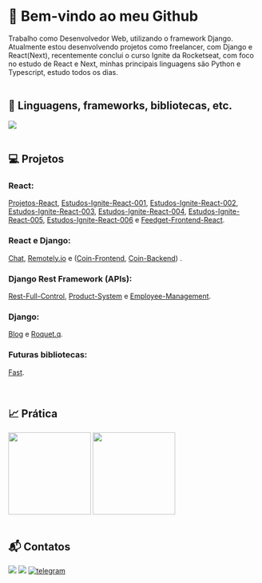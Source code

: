 <h1>👋 Bem-vindo ao meu Github</h1>
<span>
Trabalho como Desenvolvedor Web, utilizando o framework Django. Atualmente estou desenvolvendo projetos como freelancer, com Django e React(Next), recentemente conclui o curso Ignite da Rocketseat, com foco no estudo de React e Next, minhas principais linguagens são Python e Typescript, estudo todos os dias.
</span>

<br>
<br>
<h2>🚀 Linguagens, frameworks, bibliotecas, etc.</h2>
<a href="https://skillicons.dev">
   <img src="https://skillicons.dev/icons?i=python,django,js,typescript,react,next" />
</a>

<br>
<br>
<h2>💻 Projetos</h2>

<h3><strong>React:</strong></h3>
<p>
<a target="_blank" href="https://github.com/dhomini-rabelo/Projetos-React">Projetos-React</a>,
<a target="_blank" href="https://github.com/dhomini-rabelo/Estudos-Ignite-React-001">Estudos-Ignite-React-001</a>,
<a target="_blank" href="https://github.com/dhomini-rabelo/Estudos-Ignite-React-002">Estudos-Ignite-React-002</a>,
<a target="_blank" href="https://github.com/dhomini-rabelo/Estudos-Ignite-React-003">Estudos-Ignite-React-003</a>,
<a target="_blank" href="https://github.com/dhomini-rabelo/Estudos-Ignite-React-004">Estudos-Ignite-React-004</a>,
<a target="_blank" href="https://github.com/dhomini-rabelo/Estudos-Ignite-React-005">Estudos-Ignite-React-005</a>,
<a target="_blank" href="https://github.com/dhomini-rabelo/Estudos-Ignite-React-006">Estudos-Ignite-React-006</a> e
<a target="_blank" href="https://github.com/dhomini-rabelo/Feedget-Frontend-React">Feedget-Frontend-React</a>.
<p>

<h3><strong>React e Django:</strong></h3>
<p>
<a target="_blank" href="https://github.com/dhomini-rabelo/chat">Chat</a>, <a target="_blank" href="https://github.com/dhomini-rabelo/remotely-store">Remotely.io</a> e
(<a target="_blank" href="https://github.com/dhomini-rabelo/Coin-Frontend">Coin-Frontend</a>, <a target="_blank" href="https://github.com/dhomini-rabelo/Coin-Backend">Coin-Backend</a>)
.
<p>


<h3><strong>Django Rest Framework (APIs):</strong></h3>
<p>
<a target="_blank" href="https://github.com/dhomini-rabelo/Rest-Full-Control">Rest-Full-Control</a>,
<a target="_blank" href="https://github.com/dhomini-rabelo/Product-System">Product-System</a> e
<a target="_blank" href="https://github.com/dhomini-rabelo/Employee-Management">Employee-Management</a>.
<p>

<h3><strong>Django:</strong></h3>
<p>
<a target="_blank" href="https://github.com/dhomini-rabelo/Blog">Blog</a> e
<a target="_blank" href="https://github.com/dhomini-rabelo/Roquet-q">Roquet.q</a>.

<h3><strong>Futuras bibliotecas:</strong></h3>
<p>
<a href="https://github.com/dhomini-rabelo/Fast">Fast</a>.
<p>

<br>
<h2>📈 Prática</h2>

<div align="left">
  <img height="165em" 
  src="https://github-readme-stats.vercel.app/api?username=dhomini-rabelo&show_icons=true&theme=github&include_all_commits=true&count_private=true"/>
  <img height="165em" 
  src="https://github-readme-stats.vercel.app/api/top-langs/?username=dhomini-rabelo&layout=compact&langs_count=7&theme=github"/>
</div>

<br>
<h2>📬 Contatos</h2>

<div>
<a href="https://www.linkedin.com/in/dhomini-rabelo" target="_blank"><img src="https://img.shields.io/badge/-LinkedIn-%230077B5?style=for-the-badge&logo=linkedin&logoColor=white" target="_blank"></a>
<a href="mailto:dhominirabelo@gmail.com" target="_blank"><img src="https://img.shields.io/badge/Gmail-D14836?style=for-the-badge&logo=gmail&logoColor=white"></a>
<a href="https://t.me/fael_07" alt="Telegram" target="_blank">
    <img src="https://img.shields.io/badge/Telegram-2CA5E0?style=for-the-badge&logo=telegram&logoColor=white" alt="telegram">
  </a>
</div>